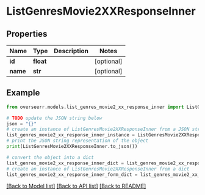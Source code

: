 # ListGenresMovie2XXResponseInner


## Properties

Name | Type | Description | Notes
------------ | ------------- | ------------- | -------------
**id** | **float** |  | [optional] 
**name** | **str** |  | [optional] 

## Example

```python
from overseerr.models.list_genres_movie2_xx_response_inner import ListGenresMovie2XXResponseInner

# TODO update the JSON string below
json = "{}"
# create an instance of ListGenresMovie2XXResponseInner from a JSON string
list_genres_movie2_xx_response_inner_instance = ListGenresMovie2XXResponseInner.from_json(json)
# print the JSON string representation of the object
print(ListGenresMovie2XXResponseInner.to_json())

# convert the object into a dict
list_genres_movie2_xx_response_inner_dict = list_genres_movie2_xx_response_inner_instance.to_dict()
# create an instance of ListGenresMovie2XXResponseInner from a dict
list_genres_movie2_xx_response_inner_form_dict = list_genres_movie2_xx_response_inner.from_dict(list_genres_movie2_xx_response_inner_dict)
```
[[Back to Model list]](../README.md#documentation-for-models) [[Back to API list]](../README.md#documentation-for-api-endpoints) [[Back to README]](../README.md)


